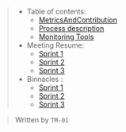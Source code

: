 >- Table of contents:
>   - [MetricsAndContribution]
>   - [Process description]
>   - [Monitoring Tools]
>- Meeting Resume:
>   - [Sprint 1][MS1]
>   - [Sprint 2][MS2]
>   - [Sprint 3][MS3]
>- Binnacles :
>   - [Sprint 1][BF1]
>   - [Sprint 2][BF2]
>   - [Sprint 3][BF3]

[MetricsAndContribution]: https://github.com/Ozia112/Team-2-FSE-repo/blob/Stage-3/(D)Process/MetricsAndContribution.md

[Process description]: https://github.com/Ozia112/Team-2-FSE-repo/blob/Stage-3/(D)Process/ProcessDescription.md "Description of sprints, roles, workflow, naming rules and protocols"

[Monitoring Tools]: https://github.com/Ozia112/Team-2-FSE-repo/blob/Stage-3/(D)Process/MonitoringTools.md "Explanation of the projects section in GitHub, the assignation of task, etc."

[MS1]: https://github.com/Ozia112/Team-2-FSE-repo/blob/Stage-3/Changelogs/(D)Process/Sprints/Sprint_1.md "Sprint 1 meetings resume"
[MS2]: https://github.com/Ozia112/Team-2-FSE-repo/blob/Stage-3/Changelogs/(D)Process/Sprints/Sprint_2.md "Sprint 2 meetings resume"
[MS3]: https://github.com/Ozia112/Team-2-FSE-repo/blob/Stage-3/Changelogs/(D)Process/Sprints/Sprint_3.md "Sprint 3 meetings resume"

[BF1]: https://github.com/Ozia112/Team-2-FSE-repo/tree/Stage-3/(D)Process/Binnacles/Sprint_1 "Individual binnacles of sprint 1"
[BF2]: https://github.com/Ozia112/Team-2-FSE-repo/tree/Stage-3/(D)Process/Binnacles/Sprint_2 "Individual binnacles of sprint 2"
[BF3]: https://github.com/Ozia112/Team-2-FSE-repo/tree/Stage-3/(D)Process/Binnacles/Sprint_3 "Individual binnacles of sprint 3"

> Written by ``TM-01``
